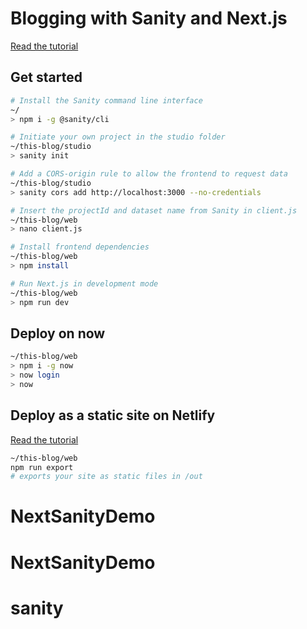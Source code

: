 # Blogging with Sanity and Next.js

[Read the tutorial](https://www.sanity.io/blog/build-your-own-blog-with-sanity-and-next-js?utm_source=github&github_campaing=rbt)

## Get started

```sh
# Install the Sanity command line interface
~/
> npm i -g @sanity/cli

# Initiate your own project in the studio folder
~/this-blog/studio
> sanity init

# Add a CORS-origin rule to allow the frontend to request data
~/this-blog/studio
> sanity cors add http://localhost:3000 --no-credentials

# Insert the projectId and dataset name from Sanity in client.js
~/this-blog/web
> nano client.js

# Install frontend dependencies
~/this-blog/web
> npm install

# Run Next.js in development mode
~/this-blog/web
> npm run dev
```

## Deploy on now

```sh
~/this-blog/web
> npm i -g now
> now login
> now
```

## Deploy as a static site on Netlify

[Read the tutorial](https://www.sanity.io/blog/tutorial-host-your-sanity-based-next-js-project-on-netlify?utm_source=github&utm_campaign=netlifyexport)

```sh
~/this-blog/web
npm run export
# exports your site as static files in /out
```
# NextSanityDemo
# NextSanityDemo
# sanity
